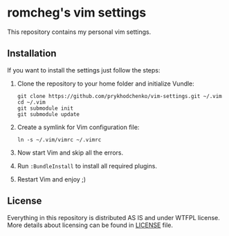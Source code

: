# romcheg's vim settings

This repository contains my personal vim settings.


## Installation

If you want to install the settings just follow the steps:

1. Clone the repository to your home folder and initialize Vundle:

    ```
    git clone https://github.com/prykhodchenko/vim-settings.git ~/.vim
    cd ~/.vim
    git submodule init
    git submodule update
    ```

2. Create a symlink for Vim configuration file:

    ```
    ln -s ~/.vim/vimrc ~/.vimrc
    ```

3. Now start Vim and skip all the errors.
4. Run ```:BundleInstall``` to install all required plugins.
5. Restart Vim and enjoy ;)


## License

Everything in this repository is distributed AS IS and under WTFPL license.
More details about licensing can be found in [LICENSE](https://github.com/prykhodchenko/vim-settings/blob/master/LICENSE) file.

